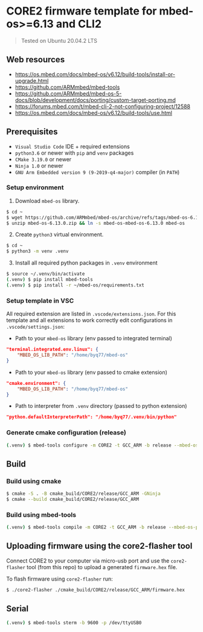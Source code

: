 # CORE2 firmware template for mbed-os>=6.13 and CLI2

> Tested on Ubuntu 20.04.2 LTS

## Web resources
- https://os.mbed.com/docs/mbed-os/v6.12/build-tools/install-or-upgrade.html
- https://github.com/ARMmbed/mbed-tools
- https://github.com/ARMmbed/mbed-os-5-docs/blob/development/docs/porting/custom-target-porting.md
- https://forums.mbed.com/t/mbed-cli-2-not-configuring-project/12588
- https://os.mbed.com/docs/mbed-os/v6.12/build-tools/use.html

## Prerequisites
- `Visual Studio Code` IDE + required extensions
- `python3.6` or newer with `pip` and `venv` packages
- `CMake 3.19.0` or newer
- `Ninja 1.0` or newer
- `GNU Arm Embedded version 9 (9-2019-q4-major)` compiler (in `PATH`)

### Setup environment
1. Download `mbed-os` library.

```bash
$ cd ~
$ wget https://github.com/ARMmbed/mbed-os/archive/refs/tags/mbed-os-6.13.0.zip
$ unzip mbed-os-6.13.0.zip && ln -s mbed-os-mbed-os-6.13.0 mbed-os
```

2. Create `python3` virtual environment.

```bash
$ cd ~
$ python3 -m venv .venv
```

3. Install all required python packages in `.venv` environment

```bash
$ source ~/.venv/bin/activate
(.venv) $ pip install mbed-tools
(.venv) $ pip install -r ~/mbed-os/requirements.txt 
```

### Setup template in VSC

All required extension are listed in `.vscode/extensions.json`. 
For this template and all extensions to work correctly edit configurations in `.vscode/settings.json`:

* Path to your `mbed-os` library (env passed to integrated terminal)
```json
"terminal.integrated.env.linux": {
    "MBED_OS_LIB_PATH": "/home/byq77/mbed-os"
}
```

* Path to your `mbed-os` library (env passed to cmake extension)
```json
"cmake.environment": {
    "MBED_OS_LIB_PATH": "/home/byq77/mbed-os"
}
```

* Path to interpreter from `.venv` directory (passed to python extension)
```json
"python.defaultInterpreterPath": "/home/byq77/.venv/bin/python"
```

### Generate cmake configuration (release)
```bash
(.venv) $ mbed-tools configure -m CORE2 -t GCC_ARM -b release --mbed-os-path $MBED_OS_LIB_PATH
```

## Build

### Build using cmake
```bash
$ cmake -S . -B cmake_build/CORE2/release/GCC_ARM -GNinja
$ cmake --build cmake_build/CORE2/release/GCC_ARM
```

### Build using mbed-tools 
```bash
(.venv) $ mbed-tools compile -m CORE2 -t GCC_ARM -b release --mbed-os-path $MBED_OS_LIB_PATH
```

## Uploading firmware using the core2-flasher tool
Connect CORE2 to your computer via micro-usb port and use the `core2-flasher` tool (from this repo) to upload a generated `firmware.hex` file.

To flash firmware using `core2-flasher` run:
```bash
$ ./core2-flasher ./cmake_build/CORE2/release/GCC_ARM/firmware.hex
```

## Serial

```bash
(.venv) $ mbed-tools sterm -b 9600 -p /dev/ttyUSB0
```